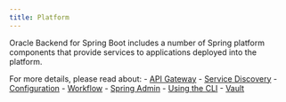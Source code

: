 ```yaml
---
title: Platform
---
```


Oracle Backend for Spring Boot includes a number of Spring platform components that provide services to applications deployed into the platform.

For more details, please read about:
    - [API Gateway](./apigw)
    - [Service Discovery](./eureka)
    - [Configuration](./config)
    - [Workflow](./conductor)
    - [Spring Admin](./spring-admin)
    - [Using the CLI](../development/cli)
    - [Vault](./vault/)

